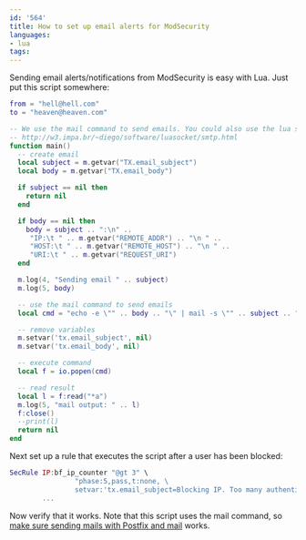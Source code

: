 ```yaml
---
id: '564'
title: How to set up email alerts for ModSecurity
languages:
- lua
tags:
---
```

Sending email alerts/notifications from ModSecurity is easy with Lua. Just put this script somewhere:


```lua
from = "hell@hell.com"
to = "heaven@heaven.com"

-- We use the mail command to send emails. You could also use the lua socket library:
-- http://w3.impa.br/~diego/software/luasocket/smtp.html
function main()
  -- create email
  local subject = m.getvar("TX.email_subject")
  local body = m.getvar("TX.email_body")

  if subject == nil then
    return nil
  end

  if body == nil then
    body = subject .. ":\n" ..
     "IP:\t " .. m.getvar("REMOTE_ADDR") .. "\n " ..
     "HOST:\t " .. m.getvar("REMOTE_HOST") .. "\n " ..
     "URI:\t " .. m.getvar("REQUEST_URI")
  end

  m.log(4, "Sending email " .. subject)
  m.log(5, body)

  -- use the mail command to send emails
  local cmd = "echo -e \"" .. body .. "\" | mail -s \"" .. subject .. "\" ".. from .." -- -r \"" .. to .. "\""

  -- remove variables
  m.setvar('tx.email_subject', nil)
  m.setvar('tx.email_body', nil)

  -- execute command
  local f = io.popen(cmd)

  -- read result
  local l = f:read("*a")
  m.log(5, "mail output: " .. l)
  f:close()
  --print(l)
  return nil
end
```
    

Next set up a rule that executes the script after a user has been blocked:


```lua
SecRule IP:bf_ip_counter "@gt 3" \
                "phase:5,pass,t:none, \
                setvar:'tx.email_subject=Blocking IP. Too many authentication failures.',exec:/xxx/email.lua, \
        ...
```
    

Now verify that it works. Note that this script uses the mail command, so [make sure sending mails with Postfix and mail](http://snippets.aktagon.com/snippets/562-How-to-send-emails-from-the-command-line-in-Linux) works.

